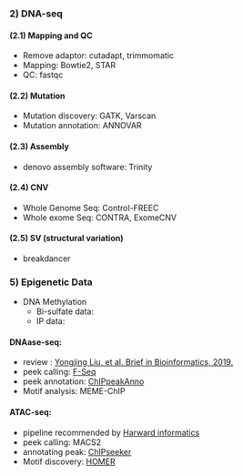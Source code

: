 ### 2) DNA-seq  
#### (2.1) Mapping and QC  
- Remove adaptor: cutadapt, trimmomatic
- Mapping: Bowtie2, STAR  
- QC: fastqc  
#### (2.2) Mutation
- Mutation discovery: GATK, Varscan
- Mutation annotation: ANNOVAR
#### (2.3) Assembly
- denovo assembly software: Trinity
#### (2.4) CNV
- Whole Genome Seq: Control-FREEC  
- Whole exome Seq: CONTRA, ExomeCNV
#### (2.5) SV (structural variation)
- breakdancer

### 5) Epigenetic Data
- DNA Methylation 
  - Bi-sulfate data:
  - IP data:
#### DNAase-seq: 
- review : [Yongjing Liu, et al. Brief in Bioinformatics, 2019.](https://academic.oup.com/bib/article-abstract/20/5/1865/5053117?redirectedFrom=fulltext)
- peek calling:  [F-Seq](http://fureylab.web.unc.edu/software/fseq/)
- peek annotation: [ChIPpeakAnno](https://www.bioconductor.org/packages/release/bioc/html/ChIPpeakAnno.html)
- Motif analysis: MEME-ChIP
#### ATAC-seq:
 - pipeline recommended by [Harward informatics](https://github.com/harvardinformatics/ATAC-seq)
 - peek calling: MACS2
 - annotating peak: [ChIPseeker](https://bioconductor.org/packages/release/bioc/html/ChIPseeker.html)
 - Motif discovery: [HOMER](http://homer.ucsd.edu/homer/introduction/basics.html)
 

